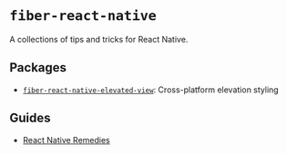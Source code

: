 # `fiber-react-native`

A collections of tips and tricks for React Native.

## Packages

- [`fiber-react-native-elevated-view`](./packages/elevated-view): Cross-platform elevation styling

## Guides

- [React Native Remedies](./guides/REMEDIES.md)